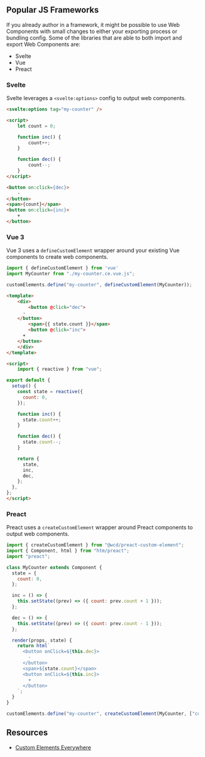## Popular JS Frameworks

If you already author in a framework, it might be possible to use Web Components with small changes to either your exporting process or bundling config. Some of the libraries that are able to both import and export Web Components are:

- Svelte
- Vue
- Preact

### Svelte

Svelte leverages a `<svelte:options>` config to output web components.

```html
<svelte:options tag="my-counter" />

<script>
	let count = 0;

	function inc() {
		count++;
	}

	function dec() {
		count--;
	}
</script>

<button on:click={dec}>
	-
</button>
<span>{count}</span>
<button on:click={inc}>
	+
</button>
```

### Vue 3

Vue 3 uses a `defineCustomElement` wrapper around your existing Vue components to create web components.

```js
import { defineCustomElement } from 'vue'
import MyCounter from "./my-counter.ce.vue.js";

customElements.define("my-counter", defineCustomElement(MyCounter));
```

```html
<template>
	<div>
		<button @click="dec">
      -
    </button>
		<span>{{ state.count }}</span>
		<button @click="inc">
      +
    </button>
	</div>
</template>

<script>
	import { reactive } from "vue";

export default {
  setup() {
    const state = reactive({
      count: 0,
    });

    function inc() {
      state.count++;
    }

    function dec() {
      state.count--;
    }

    return {
      state,
      inc,
      dec,
    };
  },
};
</script>
```

### Preact

Preact uses a `createCustomElement` wrapper around Preact components to output web components.

```js
import { createCustomElement } from "@wcd/preact-custom-element";
import { Component, html } from "htm/preact";
import "preact";

class MyCounter extends Component {
  state = {
    count: 0,
  };

  inc = () => {
    this.setState((prev) => ({ count: prev.count + 1 }));
  };

  dec = () => {
    this.setState((prev) => ({ count: prev.count - 1 }));
  };

  render(props, state) {
    return html`
      <button onClick=${this.dec}>
        -
      </button>
      <span>${state.count}</span>
      <button onClick=${this.inc}>
        +
      </button>
    `;
  }
}

customElements.define("my-counter", createCustomElement(MyCounter, ["count"]));
```

## Resources

- [Custom Elements Everywhere](https://custom-elements-everywhere.com/)
